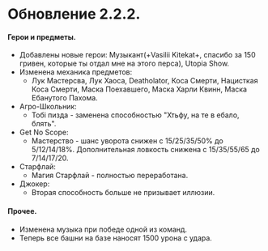 

# Обновление 2.2.2.
  #### Герои и предметы.
  * Добавлены новые герои: Музыкант(+Vasilii Kitekat+, спасибо за 150 гривен, которые ты отдал мне на этого перса), Utopia Show.
  * Изменена механика предметов:
    * Лук Мастерсва, Лук Хаоса, Deatholator, Коса Смерти, Нацисткая Коса Смерти, Маска Поехавшего, Маска Харли Квинн, Маска Ебанутого Пахома.
  * Агро-Школьник:
     * Тобi пизда - заменена способностью "Хтьфу, на те в ебало, блять".
   * Get No Scope:
     * Мастерство - шанс уворота снижен с 15/25/35/50% до 5/12/14/18%. Дополнительная ловкость снижена с 15/35/55/65 до 7/14/17/20.
   * Старфлай:
     * Магия Старфлай - полностью переработана.
   * Джокер:
     * Вторая способность больше не призывает иллюзии.
  #### Прочее.
   * Изменена музыка при победе одной из команд.
   * Теперь все башни на базе наносят 1500 урона с удара.

